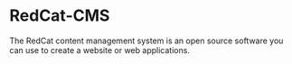 # RedCat-CMS
The RedCat content management system  is an open source software you can use to create a website or web applications. 
